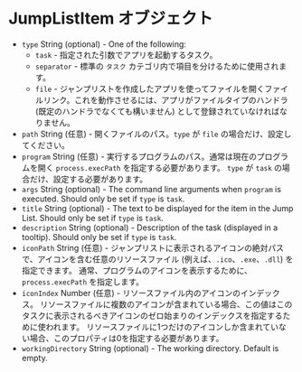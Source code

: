 # JumpListItem オブジェクト

* `type` String (optional) - One of the following:
  * `task` - 指定された引数でアプリを起動するタスク。
  * `separator` - 標準の `タスク` カテゴリ内で項目を分けるために使用されます。
  * `file` - ジャンプリストを作成したアプリを使ってファイルを開くファイルリンク。これを動作させるには、アプリがファイルタイプのハンドラ (既定のハンドラでなくても構いません) として登録されていなければなりません。
* `path` String (任意) - 開くファイルのパス。`type` が `file` の場合だけ、設定してください。
* `program` String (任意) - 実行するプログラムのパス。通常は現在のプログラムを開く `process.execPath` を指定する必要があります。 `type` が `task` の場合だけ、設定する必要があります。
* `args` String (optional) - The command line arguments when `program` is executed. Should only be set if `type` is `task`.
* `title` String (optional) - The text to be displayed for the item in the Jump List. Should only be set if `type` is `task`.
* `description` String (optional) - Description of the task (displayed in a tooltip). Should only be set if `type` is `task`.
* `iconPath` String (任意) - ジャンプリストに表示されるアイコンの絶対パスで、アイコンを含む任意のリソースファイル (例えば、`.ico`、`.exe`、`.dll`) を指定できます。 通常、プログラムのアイコンを表示するために、`process.execPath` を指定します。
* `iconIndex` Number (任意) - リソースファイル内のアイコンのインデックス。 リソースファイルに複数のアイコンが含まれている場合、この値はこのタスクに表示されるべきアイコンのゼロ始まりのインデックスを指定するために使われます。 リソースファイルに1つだけのアイコンしか含まれていない場合、このプロパティは0を指定する必要があります。
* `workingDirectory` String (optional) - The working directory. Default is empty.
